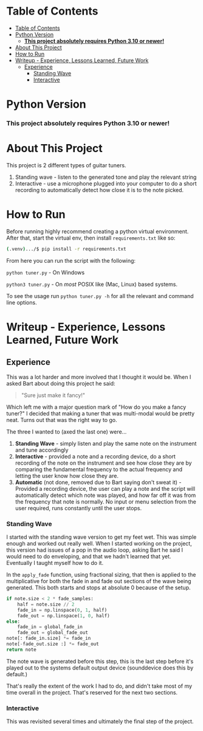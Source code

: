 # Table of Contents
- [Table of Contents](#table-of-contents)
- [Python Version](#python-version)
    - [**This project absolutely requires Python 3.10 or newer!**](#this-project-absolutely-requires-python-310-or-newer)
- [About This Project](#about-this-project)
- [How to Run](#how-to-run)
- [Writeup - Experience, Lessons Learned, Future Work](#writeup---experience-lessons-learned-future-work)
  - [Experience](#experience)
    - [Standing Wave](#standing-wave)
    - [Interactive](#interactive)


# Python Version
### **This project absolutely requires Python 3.10 or newer!**

# About This Project
This project is 2 different types of guitar tuners.
1. Standing wave - listen to the generated tone and play the relevant string
2. Interactive - use a microphone plugged into your computer to do a short
recording to automatically detect how close it is to the note picked.


# How to Run
Before running highly recommend creating a python virtual environment.
After that, start the virtual env, then install `requirements.txt` like so:
```BASH
(.venv).../$ pip install -r requirements.txt
```

From here you can run the script with the following:

`python tuner.py` - On Windows

`python3 tuner.py` - On *most* POSIX like (Mac, Linux) based systems.

To see the usage run `python tuner.py -h` for all the relevant and command line
options.

# Writeup - Experience, Lessons Learned, Future Work

## Experience
This was a lot harder and more involved that I thought it would be. When I asked
Bart about doing this project he said:
> "Sure just make it fancy!"

Which left me with a major question mark of "How do you make a fancy tuner?" 
I decided that making a tuner that was multi-modal would be pretty neat. Turns 
out that was the right way to go.

The three I wanted to (axed the last one) were...
1. **Standing Wave** - simply listen and play the same note on the instrument and 
tune accordingly
2. **Interactive** - provided a note and a recording device, do a short recording of
the note on the instrument and see how close they are by comparing the fundamental
frequency to the actual frequency and letting the user know how close they are.
3. **Automatic** (not done, removed due to Bart saying don't sweat it) - Provided 
a recording device, the user can play a note and the script will automatically 
detect which note was played, and how far off it was from the frequency that 
note is normally. No input or menu selection from the user required, runs 
constantly until the user stops.

### Standing Wave
I started with the standing wave version to get my feet wet. This was simple 
enough and worked out really well. When I started working on the project, this 
version had issues of a pop in the audio loop, asking Bart he said I would need 
to do enveloping, and that we hadn't learned that yet. Eventually I taught 
myself how to do it.

In the `apply_fade` function, using fractional sizing, that then is applied to 
the multiplicative for both the fade in and fade out sections of the wave being 
generated. This both starts and stops at absolute 0 because of the setup.

```python
if note.size < 2 * fade_samples:
    half = note.size // 2
    fade_in = np.linspace(0, 1, half)
    fade_out = np.linspace(1, 0, half)
else:
    fade_in = global_fade_in
    fade_out = global_fade_out
note[: fade_in.size] *= fade_in
note[-fade_out.size :] *= fade_out
return note
```

The note wave is generated before this step, this is the last step before it's 
played out to the systems default output device (sounddevice does this by 
default.)

That's really the extent of the work I had to do, and didn't take most of my 
time overall in the project. That's reserved for the next two sections.

### Interactive
This was revisited several times and ultimately the final step of the project.

